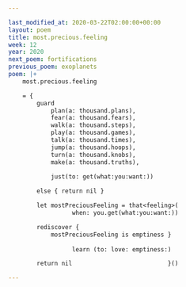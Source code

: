 ```yaml
---

last_modified_at: 2020-03-22T02:00:00+00:00
layout: poem
title: most.precious.feeling
week: 12
year: 2020
next_poem: fortifications
previous_poem: exoplanets
poem: |+
    most.precious.feeling

    = {
        guard
            plan(a: thousand.plans),
            fear(a: thousand.fears),
            walk(a: thousand.steps),
            play(a: thousand.games),
            talk(a: thousand.times),
            jump(a: thousand.hoops),
            turn(a: thousand.knobs),
            make(a: thousand.truths),
         
            just(to: get(what:you:want:))

        else { return nil }

        let mostPreciousFeeling = that<feeling>(
                  when: you.get(what:you:want:))

        rediscover {
            mostPreciousFeeling is emptiness }
        
                  learn (to: love: emptiness:)

        return nil                           }()

---
```

